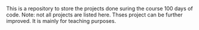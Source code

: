 This is a repository to store the projects done suring the course 100 days of code.
Note: not all projects are listed here. Thses project can be further improved. It is mainly for teaching purposes.
